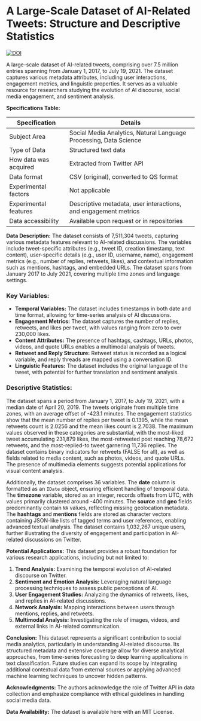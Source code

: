 # A Large-Scale Dataset of AI-Related Tweets: Structure and Descriptive Statistics

[![DOI](https://zenodo.org/badge/926193933.svg)](https://doi.org/10.5281/zenodo.14811861)


A large-scale dataset of AI-related tweets, comprising over 7.5 million entries spanning from January 1, 2017, to July 19, 2021. The dataset captures various metadata attributes, including user interactions, engagement metrics, and linguistic properties. It serves as a valuable resource for researchers studying the evolution of AI discourse, social media engagement, and sentiment analysis. 

**Specifications Table:**

| Specification | Details |
|--------------|---------|
| Subject Area | Social Media Analytics, Natural Language Processing, Data Science |
| Type of Data | Structured text data |
| How data was acquired | Extracted from Twitter API |
| Data format | CSV (original), converted to QS format |
| Experimental factors | Not applicable |
| Experimental features | Descriptive metadata, user interactions, and engagement metrics |
| Data accessibility | Available upon request or in repositories |

**Data Description:**
The dataset consists of 7,511,304 tweets, capturing various metadata features relevant to AI-related discussions. The variables include tweet-specific attributes (e.g., tweet ID, creation timestamp, text content), user-specific details (e.g., user ID, username, name), engagement metrics (e.g., number of replies, retweets, likes), and contextual information such as mentions, hashtags, and embedded URLs. The dataset spans from January 2017 to July 2021, covering multiple time zones and language settings.

### **Key Variables:**
- **Temporal Variables:** The dataset includes timestamps in both date and time format, allowing for time-series analysis of AI discussions.
- **Engagement Metrics:** The dataset captures the number of replies, retweets, and likes per tweet, with values ranging from zero to over 230,000 likes.
- **Content Attributes:** The presence of hashtags, cashtags, URLs, photos, videos, and quote URLs enables a multimodal analysis of tweets.
- **Retweet and Reply Structure:** Retweet status is recorded as a logical variable, and reply threads are mapped using a conversation ID.
- **Linguistic Features:** The dataset includes the original language of the tweet, with potential for further translation and sentiment analysis.

### **Descriptive Statistics:**
The dataset spans a period from January 1, 2017, to July 19, 2021, with a median date of April 20, 2019. The tweets originate from multiple time zones, with an average offset of -423.1 minutes. The engagement statistics show that the mean number of replies per tweet is 0.1395, while the mean retweets count is 2.0256 and the mean likes count is 2.7038. The maximum values observed in these categories are substantial, with the most-liked tweet accumulating 231,879 likes, the most-retweeted post reaching 78,672 retweets, and the most-replied-to tweet garnering 11,736 replies. The dataset contains binary indicators for retweets (FALSE for all), as well as fields related to media content, such as photos, videos, and quote URLs. The presence of multimedia elements suggests potential applications for visual content analysis.

Additionally, the dataset comprises 36 variables. The **date** column is formatted as an `IDate` object, ensuring efficient handling of temporal data. The **timezone** variable, stored as an integer, records offsets from UTC, with values primarily clustered around -400 minutes. The **source** and **geo** fields predominantly contain `NA` values, reflecting missing geolocation metadata. The **hashtags** and **mentions** fields are stored as character vectors containing JSON-like lists of tagged terms and user references, enabling advanced textual analysis. The dataset contains 1,032,267 unique users, further illustrating the diversity of engagement and participation in AI-related discussions on Twitter.

**Potential Applications:**
This dataset provides a robust foundation for various research applications, including but not limited to:
1. **Trend Analysis:** Examining the temporal evolution of AI-related discourse on Twitter.
2. **Sentiment and Emotion Analysis:** Leveraging natural language processing techniques to assess public perceptions of AI.
3. **User Engagement Studies:** Analyzing the dynamics of retweets, likes, and replies in AI-related discussions.
4. **Network Analysis:** Mapping interactions between users through mentions, replies, and retweets.
5. **Multimodal Analysis:** Investigating the role of images, videos, and external links in AI-related communication.

**Conclusion:**
This dataset represents a significant contribution to social media analytics, particularly in understanding AI-related discourse. Its structured metadata and extensive coverage allow for diverse analytical approaches, from time-series forecasting to deep learning applications in text classification. Future studies can expand its scope by integrating additional contextual data from external sources or applying advanced machine learning techniques to uncover hidden patterns.

**Acknowledgments:**
The authors acknowledge the role of Twitter API in data collection and emphasize compliance with ethical guidelines in handling social media data.

**Data Availability:**
The dataset is available here with an MIT License.

